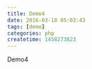 ```yaml
---
title: Demo4
date: 2016-03-18 05:03:43
tags: [demo]
categories: php
createtime: 1458273823
---
```

Demo4